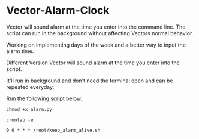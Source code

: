 # Vector-Alarm-Clock

Vector will sound alarm at the time you enter into the command line.
The script can run in the background without affecting Vectors normal behavior.

Working on implementing days of the week and a better way to input the alarm time.


Different Version
Vector will sound alarm at the time you enter into the script.

It'll run in background and don't need the terminal open and can be repeated everyday.

Run the following script below.

```
chmod +x alarm.py
```

```
crontab -e 

0 0 * * * /root/keep_alarm_alive.sh
```

